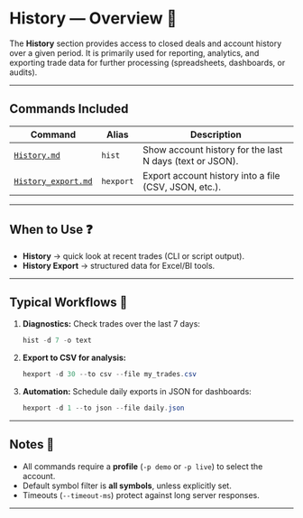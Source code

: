 # History — Overview 📜

The **History** section provides access to closed deals and account history over a given period. It is primarily used for reporting, analytics, and exporting trade data for further processing (spreadsheets, dashboards, or audits).

---

## Commands Included

| Command                                    | Alias     | Description                                              |
| ------------------------------------------ | --------- | -------------------------------------------------------- |
| [`History.md`](./History.md)               | `hist`    | Show account history for the last N days (text or JSON). |
| [`History_export.md`](./History_export.md) | `hexport` | Export account history into a file (CSV, JSON, etc.).    |

---

## When to Use ❓

* **History** → quick look at recent trades (CLI or script output).
* **History Export** → structured data for Excel/BI tools.

---

## Typical Workflows 🔄

1. **Diagnostics:** Check trades over the last 7 days:

   ```powershell
   hist -d 7 -o text
   ```

2. **Export to CSV for analysis:**

   ```powershell
   hexport -d 30 --to csv --file my_trades.csv
   ```

3. **Automation:** Schedule daily exports in JSON for dashboards:

   ```powershell
   hexport -d 1 --to json --file daily.json
   ```

---

## Notes 📝

* All commands require a **profile** (`-p demo` or `-p live`) to select the account.
* Default symbol filter is **all symbols**, unless explicitly set.
* Timeouts (`--timeout-ms`) protect against long server responses.

---
